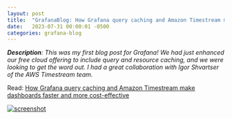 ```yaml
---
layout: post
title:  "GrafanaBlog: How Grafana query caching and Amazon Timestream make dashboards faster and more cost-effective"
date:   2023-07-31 00:00:01 -0500
categories: grafana-blog
---
```


***Description**: This was my first blog post for Grafana! We had just enhanced our free cloud offering to include query and resource caching, and we were looking to get the word out. I had a great collaboration with Igor Shvartser of the AWS Timestream team.*

Read: [How Grafana query caching and Amazon Timestream make dashboards faster and more cost-effective](https://grafana.com/blog/2023/07/31/how-grafana-query-caching-and-amazon-timestream-make-dashboards-faster-and-more-cost-effective/)



[![screenshot](https://grafana.com/media/blog/timestream-and-grafana-query-caching/grafana-dashboard-amazon-timestream.png)](https://grafana.com/blog/2023/07/31/how-grafana-query-caching-and-amazon-timestream-make-dashboards-faster-and-more-cost-effective/)

